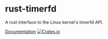 rust-timerfd
============

A rust interface to the Linux kernel's timerfd API.

[Documentation](https://main--.github.io/rust-timerfd/timerfd/)
[![Crates.io](https://img.shields.io/crates/v/timerfd.svg?maxAge=2592000)](https://crates.io/crates/timerfd)
